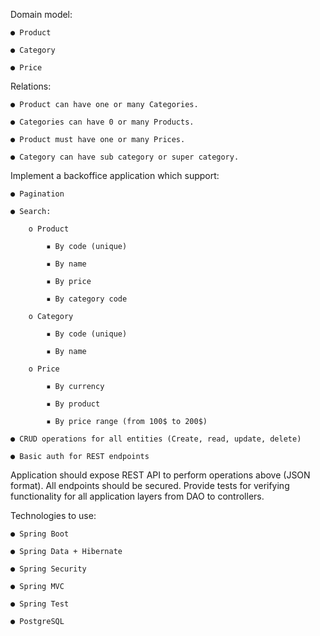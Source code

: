 Domain model:

    ● Product

    ● Category

    ● Price


Relations:

    ● Product can have one or many Categories.

    ● Categories can have 0 or many Products.

    ● Product must have one or many Prices.

    ● Category can have sub category or super category.


Implement a backoffice application which support:

    ● Pagination

    ● Search:

        o Product

            ▪ By code (unique)

            ▪ By name

            ▪ By price

            ▪ By category code

        o Category

            ▪ By code (unique)

            ▪ By name

        o Price

            ▪ By currency

            ▪ By product

            ▪ By price range (from 100$ to 200$)

    ● CRUD operations for all entities (Create, read, update, delete)

    ● Basic auth for REST endpoints


Application should expose REST API to perform operations above (JSON format). All endpoints should be secured. Provide tests for verifying functionality for all application layers from DAO to controllers.


Technologies to use:

    ● Spring Boot

    ● Spring Data + Hibernate

    ● Spring Security

    ● Spring MVC

    ● Spring Test

    ● PostgreSQL
